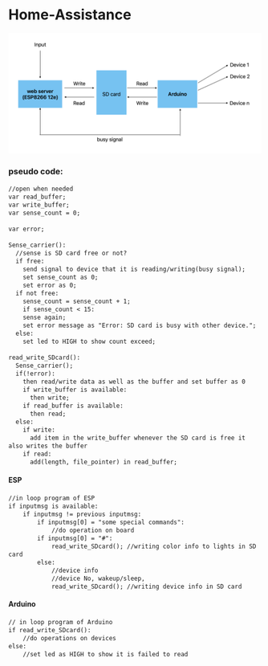 # Home-Assistance


![esp-mm-ard](https://github.com/NME-rahul/Home-Assistance/blob/main/images/esp-mm-ard.png)


### pseudo code:
    
    //open when needed
    var read_buffer;
    var write_buffer;
    var sense_count = 0;

    var error;

    Sense_carrier():
      //sense is SD card free or not?
      if free:
        send signal to device that it is reading/writing(busy signal);
        set sense_count as 0;
        set error as 0;
      if not free:
        sense_count = sense_count + 1;
        if sense_count < 15:
        sense again;
        set error message as "Error: SD card is busy with other device.";
      else:
        set led to HIGH to show count exceed;

    read_write_SDcard():
      Sense_carrier();
      if(!error):
        then read/write data as well as the buffer and set buffer as 0
        if write_buffer is available:
          then write;
        if read_buffer is available:
          then read;
      else:
        if write:
          add item in the write_buffer whenever the SD card is free it also writes the buffer
        if read:
          add(length, file_pointer) in read_buffer;


#### ESP

    //in loop program of ESP
    if inputmsg is available:
        if inputmsg != previous inputmsg:
            if inputmsg[0] = "some special commands":
                //do operation on board
            if inputmsg[0] = "#":
                read_write_SDcard(); //writing color info to lights in SD card
            else:
                //device info
                //device No, wakeup/sleep, 
                read_write_SDcard(); //writing device info in SD card
                 
                 
                 
                 
#### Arduino
              
    // in loop program of Arduino
    if read_write_SDcard():
        //do operations on devices
    else:
        //set led as HIGH to show it is failed to read
